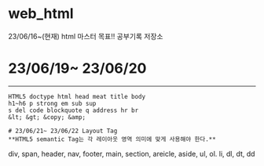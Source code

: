 # web_html
23/06/16~(현재) html 마스터 목표!! 공부기록 저장소

# 23/06/19~ 23/06/20
--------------------------------
```
HTML5 doctype html head meat title body
h1~h6 p strong em sub sup 
s del code blockquote q address hr br
&lt; &gt; &copy; &amp;

# 23/06/21~ 23/06/22 Layout Tag
**HTML5 semantic Tag는 각 레이아웃 영역 의미에 맞게 사용해야 한다.**
```
div, span,
header, nav, footer, main, section, areicle, aside,
ul, ol. li, dl, dt, dd
```
